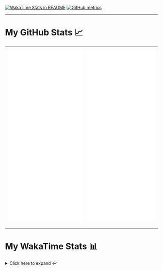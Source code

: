 [![WakaTime Stats in README](https://github.com/LOsioChico/LOsioChico/actions/workflows/waka.yml/badge.svg)](https://github.com/LOsioChico/LOsioChico/actions/workflows/waka.yml) [![GitHub metrics](https://github.com/LOsioChico/LOsioChico/actions/workflows/metrics.yml/badge.svg)](https://github.com/LOsioChico/LOsioChico/actions/workflows/metrics.yml)

---

# My GitHub Stats 📈

| ![](./assets/metrics.svg) | ![](./assets/metrics2.svg) |
| ------------------------- | -------------------------- |

---

# My WakaTime Stats 📊

<details>
<summary>Click here to expand ↩️</summary>
<br>

<!--START_SECTION:waka-->
![Code Time](http://img.shields.io/badge/Code%20Time-1%2C767%20hrs%2036%20mins-blue)

![Lines of code](https://img.shields.io/badge/From%20Hello%20World%20I%27ve%20Written-339.3%20thousand%20lines%20of%20code-blue)

**🐱 My GitHub Data** 

> 📦 564.6 kB Used in GitHub's Storage 
 > 
> 🏆 1,307 Contributions in the Year 2024
 > 
> 🚫 Not Opted to Hire
 > 
> 📜 18 Public Repositories 
 > 
> 🔑 29 Private Repositories 
 > 
**I'm a Night 🦉** 

```text
🌞 Morning                570 commits         ████░░░░░░░░░░░░░░░░░░░░░   14.27 % 
🌆 Daytime                1204 commits        ████████░░░░░░░░░░░░░░░░░   30.15 % 
🌃 Evening                1372 commits        █████████░░░░░░░░░░░░░░░░   34.35 % 
🌙 Night                  848 commits         █████░░░░░░░░░░░░░░░░░░░░   21.23 % 
```
📅 **I'm Most Productive on Thursday** 

```text
Monday                   557 commits         ███░░░░░░░░░░░░░░░░░░░░░░   13.95 % 
Tuesday                  609 commits         ████░░░░░░░░░░░░░░░░░░░░░   15.25 % 
Wednesday                456 commits         ███░░░░░░░░░░░░░░░░░░░░░░   11.42 % 
Thursday                 727 commits         █████░░░░░░░░░░░░░░░░░░░░   18.20 % 
Friday                   619 commits         ████░░░░░░░░░░░░░░░░░░░░░   15.50 % 
Saturday                 692 commits         ████░░░░░░░░░░░░░░░░░░░░░   17.33 % 
Sunday                   334 commits         ██░░░░░░░░░░░░░░░░░░░░░░░   08.36 % 
```


📊 **This Week I Spent My Time On** 

```text
💬 Programming Languages: 
TypeScript               9 hrs 43 mins       █████████████████░░░░░░░░   67.89 % 
Scala                    3 hrs 40 mins       ██████░░░░░░░░░░░░░░░░░░░   25.64 % 
SQL                      15 mins             ░░░░░░░░░░░░░░░░░░░░░░░░░   01.79 % 
Apache Config            10 mins             ░░░░░░░░░░░░░░░░░░░░░░░░░   01.18 % 
Other                    9 mins              ░░░░░░░░░░░░░░░░░░░░░░░░░   01.14 % 
```

**I Mostly Code in TypeScript** 

```text
TypeScript               27 repos            █████████████░░░░░░░░░░░░   52.94 % 
Scala                    5 repos             ██░░░░░░░░░░░░░░░░░░░░░░░   09.80 % 
Python                   3 repos             █░░░░░░░░░░░░░░░░░░░░░░░░   05.88 % 
Java                     2 repos             █░░░░░░░░░░░░░░░░░░░░░░░░   03.92 % 
Astro                    2 repos             █░░░░░░░░░░░░░░░░░░░░░░░░   03.92 % 
```




 Last Updated on 05/10/2024 01:00:46 UTC
<!--END_SECTION:waka-->

## </details>
